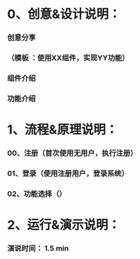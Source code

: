 # 0、创意&设计说明：
   ###   创意分享
   ###   （模板 ：使用XX组件，实现YY功能）
   ###   组件介绍
   ###   功能介绍

# 1、流程&原理说明：
   ###   00、注册（首次使用无用户，执行注册）
   ###   01、登录（使用注册用户，登录系统）
   ###   02、功能选择（）
   
# 2、运行&演示说明：
   ###   演说时间： 1.5 min

